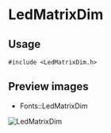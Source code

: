LedMatrixDim
==========

Usage
------

    #include <LedMatrixDim.h>

Preview images
--------------
* Fonts::LedMatrixDim 

![LedMatrixDim](https://raw.githubusercontent.com/Cariad/LedMatrixDim/master/Preview/LedMatrixDim.png)

